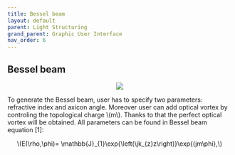 ```yaml
---
title: Bessel beam
layout: default
parent: Light Structuring
grand_parent: Graphic User Interface
nav_order: 6
---
```

## [](#header-2)Bessel beam
<script id="MathJax-script" async src="https://cdn.jsdelivr.net/npm/mathjax@3/es5/tex-mml-chtml.js"></script>
<p align="center">
  <img src="/BCAA_tutorial/assets/images/Bessel_beam_box.png">
</p>
To generate the Bessel beam, user has to specify two parameters: refractive index and axicon angle. Moreover user can add optical vortex by controling the topological charge \(m\). Thanks to that the perfect optical vortex will be obtained. All parameters can be found in Bessel beam equation [1]:
<p align="center">
\(E(\rho,\phi)= \mathbb{J}_{1}\exp{\left(\jk_{z}z\right)}\exp{(jm\phi},\)
<p>

